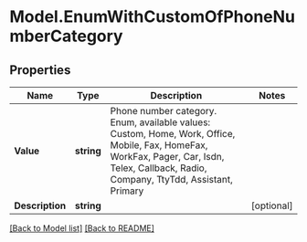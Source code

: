 # Model.EnumWithCustomOfPhoneNumberCategory
## Properties
Name | Type | Description | Notes
------------ | ------------- | ------------- | -------------
**Value** | **string** | Phone number category. Enum, available values: Custom, Home, Work, Office, Mobile, Fax, HomeFax, WorkFax, Pager, Car, Isdn, Telex, Callback, Radio, Company, TtyTdd, Assistant, Primary | 
**Description** | **string** |  | [optional] 



[[Back to Model list]](Models.doc) [[Back to README]](README.md)


